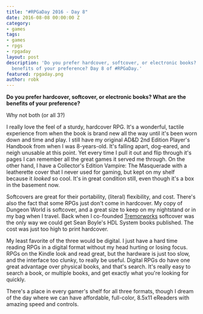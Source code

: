 ```yaml
---
title: "#RPGaDay 2016 - Day 8"
date: 2016-08-08 00:00:00 Z
category:
- games
tags:
- games
- rpgs
- rpgaday
layout: post
description: 'Do you prefer hardcover, softcover, or electronic books? What are the
  benefits of your preference? Day 8 of #RPGaDay.'
featured: rpgaday.png
author: robk
---
```


**Do you prefer hardcover, softcover, or electronic books? What are the benefits of your preference?**

Why not both (or all 3?)

I really love the feel of a sturdy, hardcover RPG. It's a wonderful, tactile experience from when the book is brand new all the way until it's been worn down and time and play. I still have my original AD&D 2nd Edition Player's Handbook from when I was 8-years-old. It's falling apart, dog-eared, and neigh unusable at this point. Yet every time I pull it out and flip through it's pages I can remember all the great games it served me through. On the other hand, I have a Collector's Edition Vampire: The Masquerade with a leatherette cover that I never used for gaming, but kept on my shelf because it *looked* so cool. It's in great condition still, even though it's a box in the basement now.

Softcovers are great for their portability, (literal) flexibility, and cost. There's also the fact that some RPGs just don't come in hardcover. My copy of Dungeon World is softcover, and a great size to keep on my nightstand or in my bag when I travel. Back when I co-founded [Tremorworks](http://tremorworks.com) softcover was the only way we could get Sean Boyle's HDL System books published. The cost was just too high to print hardcover.

My least favorite of the three would be digital. I just have a hard time reading RPGs in a digital format without my head hurting or losing focus. RPGs on the Kindle look and read great, but the hardware is just too slow, and the interface too clunky, to really be useful. Digital RPGs do have one great advantage over physical books, and that's search. It's really easy to search a book, or multiple books, and get exactly what you're looking for quickly.

There's a place in every gamer's shelf for all three formats, though I dream of the day where we can have affordable, full-color, 8.5x11 eReaders with amazing speed and controls.
